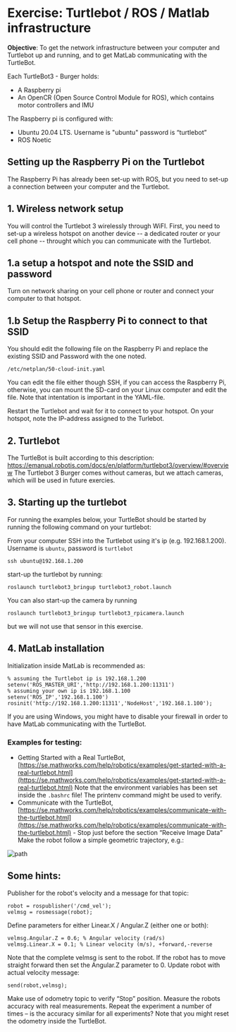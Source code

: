 # Exercise: Turtlebot / ROS / Matlab infrastructure

**Objective**: To get the network infrastructure between your computer and Turtlebot up and running, and to get MatLab communicating with the TurtleBot.

Each TurtleBot3 - Burger holds:
* A Raspberry pi
* An OpenCR (Open Source Control Module for ROS), which contains motor controllers and IMU

The Raspberry pi is configured with:
* Ubuntu 20.04 LTS. Username is "ubuntu" password is “turtlebot”
* ROS Noetic

## Setting up the Raspberry Pi on the Turtlebot
The Raspberry Pi has already been set-up with ROS, but you need to set-up a connection between your computer and the Turtlebot.

## 1. Wireless network setup
You will control the Turtlebot 3 wirelessly through WiFI. First, you need to set-up a wireless hotspot on another device -- a dedicated router or your cell phone -- throught which you can communicate with the Turtlebot.

## 1.a setup a hotspot and note the SSID and password
Turn on network sharing on your cell phone or router and connect your computer to that hotspot.

## 1.b Setup the Raspberry Pi to connect to that SSID
You should edit the following file on the Raspberry Pi and replace the existing SSID and Password with the one noted.
```
/etc/netplan/50-cloud-init.yaml
```
You can edit the file either though SSH, if you can access the Raspberry Pi, otherwise, you can mount the SD-card on your Linux computer and edit the file. Note that intentation is important in the YAML-file.

Restart the Turtlebot and wait for it to connect to your hotspot. On your hotspot, note the IP-address assigned to the Turlebot.

## 2. Turtlebot
The TurtleBot is built according to this description: https://emanual.robotis.com/docs/en/platform/turtlebot3/overview/#overview 
The Turtlebot 3 Burger comes without cameras, but we attach cameras, which will be used in future exercies.

## 3. Starting up the turtlebot

For running the examples below, your TurtleBot should be started by running the following command on your turtlebot:

From your computer SSH into the Turtlebot using it's ip (e.g. 192.168.1.200). Username is `ubuntu`, password is `turtlebot`
```
ssh ubuntu@192.168.1.200
```

start-up the turtlebot by running:
```
roslaunch turtlebot3_bringup turtlebot3_robot.launch
```

You can also start-up the camera by running
```
roslaunch turtlebot3_bringup turtlebot3_rpicamera.launch
```
but we will not use that sensor in this exercise.



## 4. MatLab installation
Initialization inside MatLab is recommended as:
```
% assuming the Turtlebot ip is 192.168.1.200
setenv('ROS_MASTER_URI','http://192.168.1.200:11311')
% assuming your own ip is 192.168.1.100
setenv('ROS_IP','192.168.1.100')
rosinit('http://192.168.1.200:11311','NodeHost','192.168.1.100');
```

If you are using Windows, you might have to disable your firewall in order to have MatLab communicating with the TurtleBot.


### Examples for testing:													
* Getting Started with a Real TurtleBot, [https://se.mathworks.com/help/robotics/examples/get-started-with-a-real-turtlebot.html](https://se.mathworks.com/help/robotics/examples/get-started-with-a-real-turtlebot.html) Note that the environment variables has been set inside the `.bashrc` file! The printenv command might be used to verify.
* Communicate with the TurtleBot,
[https://se.mathworks.com/help/robotics/examples/communicate-with-the-turtlebot.html](https://se.mathworks.com/help/robotics/examples/communicate-with-the-turtlebot.html) - Stop just before the section “Receive Image Data”
Make the robot follow a simple geometric trajectory, e.g.:

![path](path.svg)

## Some hints:
Publisher for the robot's velocity and a message for that topic:
```
robot = rospublisher('/cmd_vel');
velmsg = rosmessage(robot);
```

Define parameters for either Linear.X / Angular.Z (either one or both):
```
velmsg.Angular.Z = 0.6;	% Angular velocity (rad/s)
velmsg.Linear.X = 0.1; % Linear velocity (m/s), +forward,-reverse
```

Note that the complete velmsg is sent to the robot. If the robot has to move straight forward then set the
Angular.Z parameter to 0.
Update robot with actual velocity message:
```
send(robot,velmsg);
```

Make use of odometry topic to verify “Stop” position. Measure the robots accuracy with real
measurements. Repeat the experiment a number of times – is the accuracy similar for all experiments?
Note that you might reset the odometry inside the TurtleBot.



